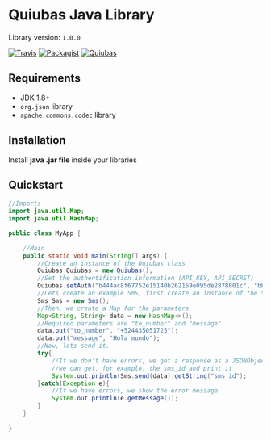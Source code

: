 # Quiubas Java Library

Library version: `1.0.0`

[![Travis](https://img.shields.io/travis/rust-lang/rust.svg)]() [![Packagist](https://img.shields.io/packagist/l/doctrine/orm.svg)]() [![Quiubas](https://img.shields.io/badge/version-1.0-brightgreen.svg)]() 

## Requirements
- JDK 1.8+
- `org.json` library
- `apache.commons.codec` library

## Installation

Install **java .jar file** inside your libraries

## Quickstart

```java
//Imports
import java.util.Map;
import java.util.HashMap;

public class MyApp {
    
    //Main
    public static void main(String[] args) {
        //Create an instance of the Quiubas class
        Quiubas Quiubas = new Quiubas();
        //Set the authentification information (API_KEY, API_SECRET)
        Quiubas.setAuth("b444ac8f67752e15140b262159e095de2878801c", "bbe6a9af1b8248123d688cbcc6d2c5a157b26507");
        //Lets create an example SMS, first create an instance of the Sms class
        Sms Sms = new Sms();
        //Then, we create a Map for the parameters
        Map<String, String> data = new HashMap<>();
        //Required parameters are "to_number" and "message"
        data.put("to_number", "+524435051725");
        data.put("message", "Hola mundo");
        //Now, lets send it.
        try{
            //If we don't have errors, we get a response as a JSONObject, so
            //we can get, for example, the sms_id and print it
            System.out.println(Sms.send(data).getString("sms_id");
        }catch(Exception e){
            //If we have errors, we show the error message
            System.out.println(e.getMessage());
        }
    }
    
}

```
